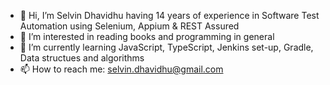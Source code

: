 - 👋 Hi, I’m Selvin Dhavidhu having 14 years of experience in Software Test Automation using Selenium, Appium & REST Assured
- 👀 I’m interested in reading books and programming in general
- 🌱 I’m currently learning JavaScript, TypeScript, Jenkins set-up, Gradle, Data structues and algorithms
- 📫 How to reach me: selvin.dhavidhu@gmail.com

<!---
selvindhavidhu/selvindhavidhu is a ✨ special ✨ repository because its `README.md` (this file) appears on your GitHub profile.
You can click the Preview link to take a look at your changes.
--->
